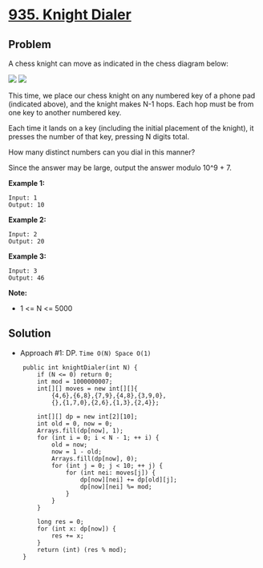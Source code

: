 # <a href='https://leetcode.com/problems/knight-dialer/'>935. Knight Dialer</a>

## Problem
A chess knight can move as indicated in the chess diagram below:

<img src='https://assets.leetcode.com/uploads/2018/10/12/knight.png'>
<img src='https://assets.leetcode.com/uploads/2018/10/30/keypad.png'>

This time, we place our chess knight on any numbered key of a phone pad (indicated above), and the knight makes N-1 hops.  Each hop must be from one key to another numbered key.

Each time it lands on a key (including the initial placement of the knight), it presses the number of that key, pressing N digits total.

How many distinct numbers can you dial in this manner?

Since the answer may be large, output the answer modulo 10^9 + 7.

<strong>Example 1:</strong>
```
Input: 1
Output: 10
```
<strong>Example 2:</strong>
```
Input: 2
Output: 20
```
<strong>Example 3:</strong>
```
Input: 3
Output: 46
```

<strong>Note:</strong>
- 1 <= N <= 5000

## Solution
- Approach #1: DP. ```Time O(N) Space O(1)```
```
    public int knightDialer(int N) {
        if (N <= 0) return 0;
        int mod = 1000000007;
        int[][] moves = new int[][]{
            {4,6},{6,8},{7,9},{4,8},{3,9,0},
            {},{1,7,0},{2,6},{1,3},{2,4}};
        
        int[][] dp = new int[2][10];
        int old = 0, now = 0;
        Arrays.fill(dp[now], 1);
        for (int i = 0; i < N - 1; ++ i) {
            old = now;
            now = 1 - old;
            Arrays.fill(dp[now], 0);
            for (int j = 0; j < 10; ++ j) {
                for (int nei: moves[j]) {
                    dp[now][nei] += dp[old][j];
                    dp[now][nei] %= mod;
                }
            }
        }
        
        long res = 0;
        for (int x: dp[now]) {
            res += x;
        }
        return (int) (res % mod);
    }
```
